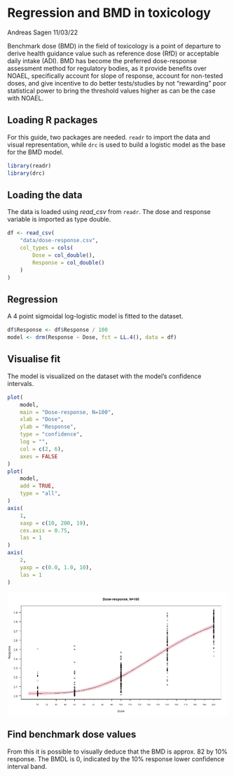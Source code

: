 Regression and BMD in toxicology
================
Andreas Sagen
11/03/22

Benchmark dose (BMD) in the field of toxicology is a point of departure
to derive health guidance value such as reference dose (RfD) or
acceptable daily intake (ADI). BMD has become the preferred
dose-response assessment method for regulatory bodies, as it provide
benefits over NOAEL, specifically account for slope of response, account
for non-tested doses, and give incentive to do better tests/studies by
not “rewarding” poor statistical power to bring the threshold values
higher as can be the case with NOAEL.

## Loading R packages

For this guide, two packages are needed. `readr` to import the data
and visual representation, while `drc` is used to build a logistic model
as the base for the BMD model.

``` r
library(readr)
library(drc)
```

## Loading the data

The data is loaded using *read_csv* from `readr`. The dose and response
variable is imported as type double.

``` r
df <- read_csv(
    "data/dose-response.csv",
    col_types = cols(
        Dose = col_double(),
        Response = col_double()
    )
)
```

## Regression

A 4 point sigmoidal log-logistic model is fitted to the dataset.

``` r
df$Response <- df$Response / 100
model <- drm(Response ~ Dose, fct = LL.4(), data = df)
```

## Visualise fit

The model is visualized on the dataset with the model’s confidence
intervals.

``` r
plot(
    model,
    main = "Dose-response, N=100",
    xlab = "Dose",
    ylab = "Response",
    type = "confidence",
    log = "",
    col = c(2, 6),
    axes = FALSE
)
plot(
    model,
    add = TRUE,
    type = "all",
)
axis(
    1,
    xaxp = c(10, 200, 19),
    cex.axis = 0.75,
    las = 1
)
axis(
    2,
    yaxp = c(0.0, 1.0, 10),
    las = 1
)
```

<img src="img/fit.png" style="display: block; margin: auto;" />

## Find benchmark dose values

From this it is possible to visually deduce that the BMD is approx. 82
by 10% response. The BMDL is 0, indicated by the 10% response lower
confidence interval band.
